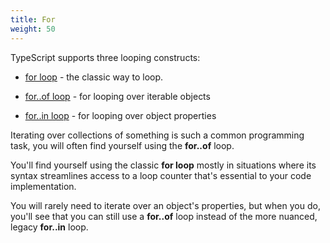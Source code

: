 ```yaml
---
title: For
weight: 50
---
```


TypeScript supports three looping constructs:

- [for loop](./for_loop) - the classic way to loop.

- [for..of loop](./for_of) - for looping over iterable objects 

- [for..in loop](./for_in) - for looping over object properties

Iterating over collections of something is such a common programming
task, you will often find yourself using the **for..of** loop.

You'll find yourself using the classic **for loop** mostly in
situations where its syntax streamlines access to a loop counter
that's essential to your code implementation.

You will rarely need to iterate over an object's properties, but when
you do, you'll see that you can still use a **for..of** loop instead
of the more nuanced, legacy **for..in** loop.
